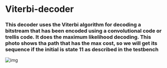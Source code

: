# Viterbi-decoder
### This decoder uses the Viterbi algorithm for decoding a bitstream that has been encoded using a convolutional code or trellis code. It does the maximum likelihood decoding. This photo shows tha path that has the max cost, so we will get its sequence if the initial is state 11 as described in the testbench
![img](https://user-images.githubusercontent.com/78317304/131787596-0ebc74b0-4ed0-4fb3-a545-f9a5460812b9.png)
